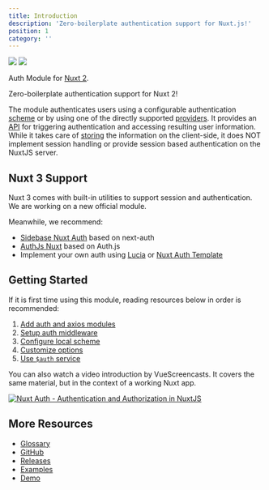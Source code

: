 ```yaml
---
title: Introduction
description: 'Zero-boilerplate authentication support for Nuxt.js!'
position: 1
category: ''
---
```


<img src="/preview.png" class="light-img" />
<img src="/preview-dark.png" class="dark-img" />

Auth Module for [Nuxt 2](https://v2.nuxt.com).

Zero-boilerplate authentication support for Nuxt 2!

The module authenticates users using a configurable authentication [scheme](/guide/scheme) or by using one of the directly supported [providers](/guide/provider). It provides an [API](https://auth.nuxtjs.org/) for triggering authentication and accessing resulting user information. While it takes care of [storing](/api/storage) the information on the client-side, it does NOT implement session handling or provide session based authentication on the NuxtJS server.

## Nuxt 3 Support

Nuxt 3 comes with built-in utilities to support session and authentication. We are working on a new official module. 

Meanwhile, we recommend:

- [Sidebase Nuxt Auth](https://github.com/sidebase/nuxt-auth) based on next-auth
- [AuthJs Nuxt](https://github.com/Hebilicious/authjs-nuxt) based on Auth.js
- Implement your own auth using [Lucia](https://lucia-auth.com/tutorials/username-and-password/nuxt) or [Nuxt Auth Template](https://github.com/nuxt/examples/tree/main/auth/local)

## Getting Started

If it is first time using this module, reading resources below in order is recommended:

1. [Add auth and axios modules](./guide/setup)
2. [Setup auth middleware](./guide/middleware)
3. [Configure local scheme](./schemes/local)
4. [Customize options](./api/options)
5. [Use `$auth` service](./api/auth)

You can also watch a video introduction by VueScreencasts. It covers the same material, but in the context of a working Nuxt app.

[![Nuxt Auth - Authentication and Authorization in NuxtJS](https://img.youtube.com/vi/zzUpO8tXoaw/0.jpg)](https://youtu.be/zzUpO8tXoaw)

## More Resources

- [Glossary](./glossary)
- [GitHub](https://github.com/nuxt-community/auth-module)
- [Releases](https://github.com/nuxt-community/auth-module/releases)
- [Examples](https://github.com/nuxt-community/auth-module/tree/dev/demo)
- [Demo](https://nuxt-auth.herokuapp.com)
